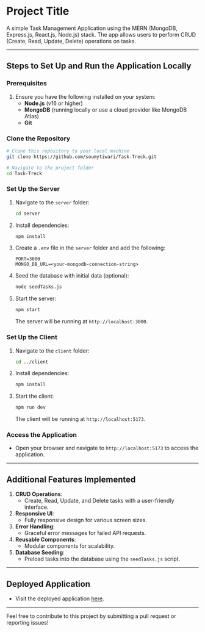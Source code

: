 # Project Title

A simple Task Management Application using the MERN (MongoDB, Express.js, React.js, Node.js) stack. The app allows users to perform CRUD (Create, Read, Update, Delete) operations on tasks.

---

## Steps to Set Up and Run the Application Locally

### Prerequisites
1. Ensure you have the following installed on your system:
   - **Node.js** (v16 or higher)
   - **MongoDB** (running locally or use a cloud provider like MongoDB Atlas)
   - **Git**

### Clone the Repository
```bash
# Clone this repository to your local machine
git clone https://github.com/soumytiwari/Task-Treck.git

# Navigate to the project folder
cd Task-Treck
```

### Set Up the Server
1. Navigate to the `server` folder:
   ```bash
   cd server
   ```
2. Install dependencies:
   ```bash
   npm install
   ```
3. Create a `.env` file in the `server` folder and add the following:
   ```env
   PORT=3000
   MONGO_DB_URL=<your-mongodb-connection-string>
   ```
4. Seed the database with initial data (optional):
   ```bash
   node seedTasks.js
   ```
5. Start the server:
   ```bash
   npm start
   ```
   The server will be running at `http://localhost:3000`.

### Set Up the Client
1. Navigate to the `client` folder:
   ```bash
   cd ../client
   ```
2. Install dependencies:
   ```bash
   npm install
   ```
3. Start the client:
   ```bash
   npm run dev
   ```
   The client will be running at `http://localhost:5173`.

### Access the Application
- Open your browser and navigate to `http://localhost:5173` to access the application.

---

## Additional Features Implemented

1. **CRUD Operations**:
   - Create, Read, Update, and Delete tasks with a user-friendly interface.
2. **Responsive UI**:
   - Fully responsive design for various screen sizes.
3. **Error Handling**:
   - Graceful error messages for failed API requests.
4. **Reusable Components**:
   - Modular components for scalability.
5. **Database Seeding**:
   - Preload tasks into the database using the `seedTasks.js` script.

---

## Deployed Application
- Visit the deployed application [here](https://your-deployment-link).

---

Feel free to contribute to this project by submitting a pull request or reporting issues!

